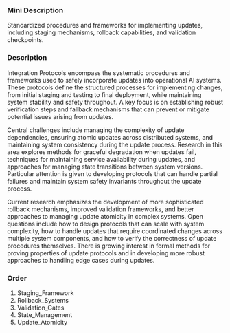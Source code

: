 ### Mini Description

Standardized procedures and frameworks for implementing updates, including staging mechanisms, rollback capabilities, and validation checkpoints.

### Description

Integration Protocols encompass the systematic procedures and frameworks used to safely incorporate updates into operational AI systems. These protocols define the structured processes for implementing changes, from initial staging and testing to final deployment, while maintaining system stability and safety throughout. A key focus is on establishing robust verification steps and fallback mechanisms that can prevent or mitigate potential issues arising from updates.

Central challenges include managing the complexity of update dependencies, ensuring atomic updates across distributed systems, and maintaining system consistency during the update process. Research in this area explores methods for graceful degradation when updates fail, techniques for maintaining service availability during updates, and approaches for managing state transitions between system versions. Particular attention is given to developing protocols that can handle partial failures and maintain system safety invariants throughout the update process.

Current research emphasizes the development of more sophisticated rollback mechanisms, improved validation frameworks, and better approaches to managing update atomicity in complex systems. Open questions include how to design protocols that can scale with system complexity, how to handle updates that require coordinated changes across multiple system components, and how to verify the correctness of update procedures themselves. There is growing interest in formal methods for proving properties of update protocols and in developing more robust approaches to handling edge cases during updates.

### Order

1. Staging_Framework
2. Rollback_Systems
3. Validation_Gates
4. State_Management
5. Update_Atomicity
